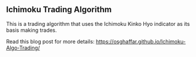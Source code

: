 ## Ichimoku Trading Algorithm
This is a trading algorithm that uses the Ichimoku Kinko Hyo indicator as its basis making trades. 

Read this blog post for more details: https://osghaffar.github.io/Ichimoku-Algo-Trading/
